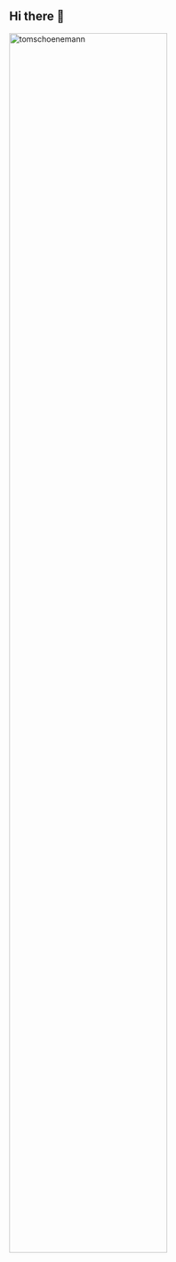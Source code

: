 ## Hi there 👋

<img width="75%" src="https://github-readme-stats.vercel.app/api?username=tomschoenemann&show_icons=true&hide_border=true&title_color=fff&bg_color=161b22&text_color=c9d1d9&icon_color=58a6ff" alt="tomschoenemann" />
